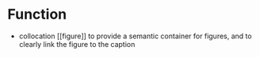 # Function
- collocation [[figure]] to provide a semantic container for figures, and to clearly link the figure to the caption
